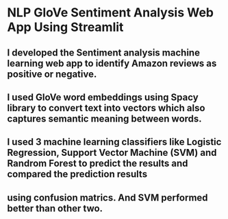 # NLP GloVe Sentiment Analysis Web App Using Streamlit
## I developed the Sentiment analysis machine learning web app to identify Amazon reviews as positive or negative.
## I used GloVe word embeddings using Spacy library to convert text into vectors which also captures semantic meaning between words.
## I used 3 machine learning classifiers like Logistic Regression, Support Vector Machine (SVM) and Randrom Forest to predict the results and compared the prediction results
## using confusion matrics. And SVM performed better than other two. 
